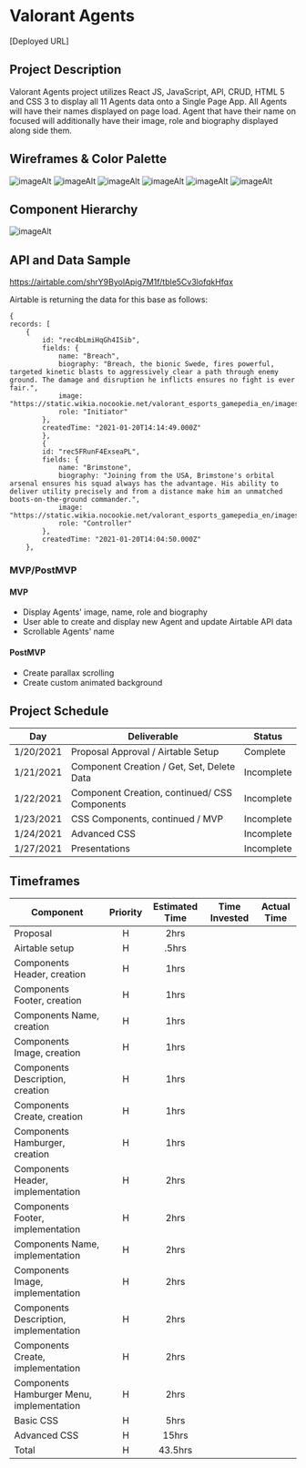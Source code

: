 # Valorant Agents

[Deployed URL]

## Project Description

Valorant Agents project utilizes React JS, JavaScript, API, CRUD, HTML 5 and CSS 3 to display all 11 Agents data onto a Single Page App. All Agents will have their names displayed on page load. Agent that have their name on focused will additionally have their image, role and biography displayed along side them.

## Wireframes & Color Palette



![imageAlt](https://i.imgur.com/ovycVvA.png)
![imageAlt](https://i.imgur.com/mNib6Gm.png)
![imageAlt](https://i.imgur.com/WXzLtnY.png)
![imageAlt](https://i.imgur.com/vu8xte7.png)
![imageAlt](https://i.imgur.com/ymhUjmv.png)
![imageAlt](https://i.imgur.com/SUGXXRp.png)

## Component Hierarchy

![imageAlt](https://i.imgur.com/vn7eife.png)

## API and Data Sample

https://airtable.com/shrY9ByolApig7M1f/tble5Cv3lofqkHfqx

Airtable is returning the data for this base as follows:

```
{
records: [
    {
        id: "rec4bLmiHqGh4ISib",
        fields: {
            name: "Breach",
            biography: "Breach, the bionic Swede, fires powerful, targeted kinetic blasts to aggressively clear a path through enemy ground. The damage and disruption he inflicts ensures no fight is ever fair.",
            image: "https://static.wikia.nocookie.net/valorant_esports_gamepedia_en/images/d/de/Agent_Breach_Half.png",
            role: "Initiator"
        },
        createdTime: "2021-01-20T14:14:49.000Z"
        },
        {
        id: "rec5FRunF4ExseaPL",
        fields: {
            name: "Brimstone",
            biography: "Joining from the USA, Brimstone's orbital arsenal ensures his squad always has the advantage. His ability to deliver utility precisely and from a distance make him an unmatched boots-on-the-ground commander.",
            image: "https://static.wikia.nocookie.net/valorant_esports_gamepedia_en/images/9/91/Agent_Brimstone_Half.png",
            role: "Controller"
        },
        createdTime: "2021-01-20T14:04:50.000Z"
    },

```

### MVP/PostMVP

#### MVP

- Display Agents' image, name, role and biography
- User able to create and display new Agent and update Airtable API data
- Scrollable Agents' name

#### PostMVP

- Create parallax scrolling
- Create custom animated background

## Project Schedule

| Day      | Deliverable                                | Status   |
| -------- | ------------------------------------------ | -------- |
| 1/20/2021 | Proposal Approval / Airtable Setup         | Complete |
| 1/21/2021 | Component Creation / Get, Set, Delete Data | Incomplete |
| 1/22/2021 | Component Creation, continued/ CSS Components | Incomplete |
| 1/23/2021 | CSS Components, continued / MVP                | Incomplete |
| 1/24/2021 | Advanced CSS                               | Incomplete |
| 1/27/2021 | Presentations                              | Incomplete |

## Timeframes

| Component                                 | Priority | Estimated Time | Time Invested | Actual Time |
| ------------------------------------------| :------: | :------------: | :-----------: | :---------: |
| Proposal                                  |    H     |      2hrs      |               |             |
| Airtable setup                            |    H     |     .5hrs      |               |             |
| Components Header, creation               |    H     |      1hrs      |               |             |
| Components Footer, creation               |    H     |      1hrs      |               |             |
| Components Name, creation                 |    H     |      1hrs      |               |             |
| Components Image, creation                |    H     |      1hrs      |               |             |
| Components Description, creation          |    H     |      1hrs      |               |             |
| Components Create, creation               |    H     |      1hrs      |               |             |
| Components Hamburger, creation            |    H     |      1hrs      |               |             |
| Components Header, implementation         |    H     |      2hrs      |               |             |
| Components Footer, implementation         |    H     |      2hrs      |               |             |
| Components Name, implementation           |    H     |      2hrs      |               |             |
| Components Image, implementation          |    H     |      2hrs      |               |             |
| Components Description, implementation    |    H     |      2hrs      |               |             |
| Components Create, implementation         |    H     |      2hrs      |               |             |
| Components Hamburger Menu, implementation |    H     |      2hrs      |               |             |
| Basic CSS                                 |    H     |      5hrs      |               |             |
| Advanced CSS                              |    H     |      15hrs     |               |             |
| Total                                     |    H     |    43.5hrs     |               |             |

